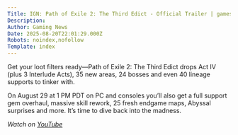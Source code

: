 ```yaml
---
Title: IGN: Path of Exile 2: The Third Edict - Official Trailer | gamescom 2025
Description: 
Author: Gaming News
Date: 2025-08-20T22:01:29.000Z
Robots: noindex,nofollow
Template: index
---
```

<p>Get your loot filters ready—Path of Exile 2: The Third Edict drops Act IV (plus 3 Interlude Acts), 35 new areas, 24 bosses and even 40 lineage supports to tinker with.</p>

<p>On August 29 at 1 PM PDT on PC and consoles you’ll also get a full support gem overhaul, massive skill rework, 25 fresh endgame maps, Abyssal surprises and more. It’s time to dive back into the madness.</p>

<p><em>Watch on <a href="https://www.youtube.com/watch?v=xbWeRaj0Dtc" rel="noopener noreferrer">YouTube</a></em></p>

